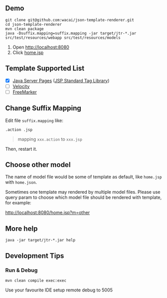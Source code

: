 ## Demo

```
git clone git@github.com:wacai/json-template-renderer.git
cd json-template-renderer
mvn clean package
java -Dsuffix.mapping=suffix.mapping -jar target/jtr-*.jar src/test/resources/webapp src/test/resources/models
```

1. Open <http://localhost:8080>
1. Click [home.jsp](http://localhost:8080/home.jsp)

## Template Supported List

* [x] [Java Server Pages][jsp] ([JSP Standard Tag Library][jstl])
* [ ] [Velocity][vm]
* [ ] [FreeMarker][ftl]

[jsp]:http://www.oracle.com/technetwork/java/jsp-138432.html
[jstl]:http://www.oracle.com/technetwork/java/index-jsp-135995.html
[vm]:http://velocity.apache.org/
[ftl]:http://freemarker.org/

## Change Suffix Mapping

Edit file `suffix.mapping` like:

```
.action .jsp
```

> mapping `xxx.action` to `xxx.jsp`

Then, restart it.

## Choose other model

The name of model file would be some of template as default, like `home.jsp` with `home.json`.

Sometimes one template may rendered by multiple model files.
Please use query param to choose which model file should be rendered with template, for example:

<http://localhost:8080/home.jsp?m=other>

## More help

```
java -jar target/jtr-*.jar help
```

## Development Tips

### Run & Debug

```
mvn clean compile exec:exec
```

Use your favourite IDE setup remote debug to 5005
